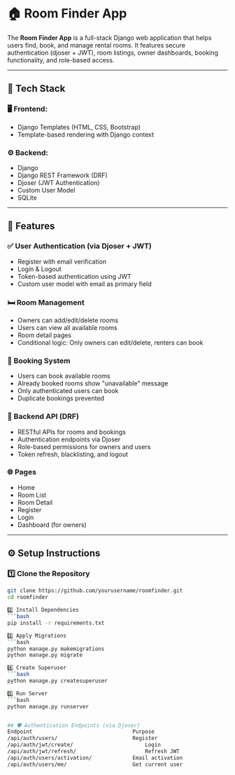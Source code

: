 # 🏠 Room Finder App

The **Room Finder App** is a full-stack Django web application that helps users find, book, and manage rental rooms. It features secure authentication (djoser + JWT), room listings, owner dashboards, booking functionality, and role-based access.

---

## 🔧 Tech Stack

### 🖥 Frontend:
- Django Templates (HTML, CSS, Bootstrap)
- Template-based rendering with Django context

### ⚙️ Backend:
- Django
- Django REST Framework (DRF)
- Djoser (JWT Authentication)
- Custom User Model
- SQLite

---

## 🚀 Features

### ✅ User Authentication (via Djoser + JWT)
- Register with email verification
- Login & Logout
- Token-based authentication using JWT
- Custom user model with email as primary field

### 🛏 Room Management
- Owners can add/edit/delete rooms
- Users can view all available rooms
- Room detail pages
- Conditional logic: Only owners can edit/delete, renters can book

### 📅 Booking System
- Users can book available rooms
- Already booked rooms show "unavailable" message
- Only authenticated users can book
- Duplicate bookings prevented

### 🧠 Backend API (DRF)
- RESTful APIs for rooms and bookings
- Authentication endpoints via Djoser
- Role-based permissions for owners and users
- Token refresh, blacklisting, and logout

### 🌐 Pages
- Home
- Room List
- Room Detail
- Register
- Login
- Dashboard (for owners)

---
## ⚙️ Setup Instructions

### 1️⃣ Clone the Repository
```bash
git clone https://github.com/yourusername/roomfinder.git
cd roomfinder

2️⃣ Install Dependencies
```bash
pip install -r requirements.txt

3️⃣ Apply Migrations
```bash
python manage.py makemigrations
python manage.py migrate

4️⃣ Create Superuser
```bash
python manage.py createsuperuser

5️⃣ Run Server
```bash
python manage.py runserver


## 🛡️ Authentication Endpoints (via Djoser)
Endpoint	                            Purpose
/api/auth/users/	                    Register
/api/auth/jwt/create/	                    Login
/api/auth/jwt/refresh/	                    Refresh JWT
/api/auth/users/activation/	            Email activation
/api/auth/users/me/	                    Get current user





